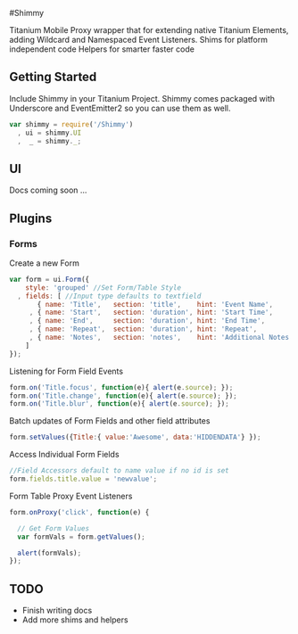 #Shimmy

Titanium Mobile Proxy wrapper that for extending native Titanium Elements, adding Wildcard and Namespaced Event Listeners.
Shims for platform independent code
Helpers for smarter faster code

## Getting Started

Include Shimmy in your Titanium Project. Shimmy comes packaged with Underscore and EventEmitter2 so you can use them as well.

```javascript
var shimmy = require('/Shimmy')
  , ui = shimmy.UI
  ,  _ = shimmy._;
```

## UI

Docs coming soon ...

## Plugins

### Forms

Create a new Form

```javascript
var form = ui.Form({
    style: 'grouped' //Set Form/Table Style
  , fields: [ //Input type defaults to textfield
       { name: 'Title',   section: 'title',    hint: 'Event Name',        value: '', id:'title' }
     , { name: 'Start',   section: 'duration', hint: 'Start Time',        value: '' }
     , { name: 'End',     section: 'duration', hint: 'End Time',          value: '' }
     , { name: 'Repeat',  section: 'duration', hint: 'Repeat',            value: '' }
     , { name: 'Notes',   section: 'notes',    hint: 'Additional Notes',  value: '', type:'textarea' }
    ]
});
```

Listening for Form Field Events

```javascript
form.on('Title.focus', function(e){ alert(e.source); });
form.on('Title.change', function(e){ alert(e.source); });
form.on('Title.blur', function(e){ alert(e.source); });
```

Batch updates of Form Fields and other field attributes

```javascript
form.setValues({Title:{ value:'Awesome', data:'HIDDENDATA'} });
```

Access Individual Form Fields

```javascript
//Field Accessors default to name value if no id is set
form.fields.title.value = 'newvalue';
```

Form Table Proxy Event Listeners

```javascript
form.onProxy('click', function(e) {

  // Get Form Values
  var formVals = form.getValues();

  alert(formVals);
});
```

## TODO

- Finish writing docs
- Add more shims and helpers